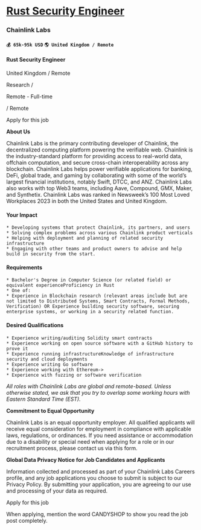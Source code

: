 # [Rust Security Engineer](https://www.remotewlb.com/apply/rust-security-engineer)  
### Chainlink Labs  
#### `💰 65k-95k USD` `🌎 United Kingdom / Remote`  

#### Rust Security Engineer

United Kingdom / Remote

Research /

Remote - Full-time

/ Remote

Apply for this job

**About Us**

Chainlink Labs is the primary contributing developer of Chainlink, the decentralized computing platform powering the verifiable web. Chainlink is the industry-standard platform for providing access to real-world data, offchain computation, and secure cross-chain interoperability across any blockchain. Chainlink Labs helps power verifiable applications for banking, DeFi, global trade, and gaming by collaborating with some of the world’s largest financial institutions, notably Swift, DTCC, and ANZ. Chainlink Labs also works with top Web3 teams, including Aave, Compound, GMX, Maker, and Synthetix. Chainlink Labs was ranked in Newsweek’s 100 Most Loved Workplaces 2023 in both the United States and United Kingdom.

#### Your Impact

    * Developing systems that protect Chainlink, its partners, and users
    * Solving complex problems across various Chainlink product verticals 
    * Helping with deployment and planning of related security infrastructure
    * Engaging with other teams and product owners to advise and help build in security from the start.

#### Requirements

    * Bachelor's Degree in Computer Science (or related field) or equivalent experienceProficiency in Rust 
    * One of: 
    * Experience in Blockchain research (relevant areas include but are not limited to Distributed Systems, Smart Contracts, Formal Methods, Verification) OR Experience building security software, securing enterprise systems, or working in a security related function.

#### Desired Qualifications

    * Experience writing/auditing Solidity smart contracts
    * Experience working on open source software with a GitHub history to prove it
    * Experience running infrastructureKnowledge of infrastructure security and cloud deployments
    * Experience writing Go software
    * Experience working with Ethereum->
    * Experience with fuzzing or software verification

_All roles with Chainlink Labs are global and remote-based. Unless otherwise stated, we ask that you try to overlap some working hours with Eastern Standard Time (EST)._

  

**Commitment to Equal Opportunity**

Chainlink Labs is an equal opportunity employer. All qualified applicants will receive equal consideration for employment in compliance with applicable laws, regulations, or ordinances. If you need assistance or accommodation due to a disability or special need when applying for a role or in our recruitment process, please contact us via this form.

  

**Global Data Privacy Notice for Job Candidates and Applicants**

Information collected and processed as part of your Chainlink Labs Careers profile, and any job applications you choose to submit is subject to our Privacy Policy. By submitting your application, you are agreeing to our use and processing of your data as required.

Apply for this job

When applying, mention the word CANDYSHOP to show you read the job post completely.


